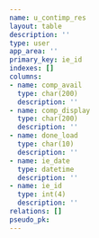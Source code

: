 ```yaml
---
name: u_contimp_res
layout: table
description: ''
type: user
app_area: ''
primary_key: ie_id
indexes: []
columns:
- name: comp_avail
  type: char(200)
  description: ''
- name: comp_display
  type: char(200)
  description: ''
- name: done_load
  type: char(10)
  description: ''
- name: ie_date
  type: datetime
  description: ''
- name: ie_id
  type: int(4)
  description: ''
relations: []
pseudo_pk: 
---
```


